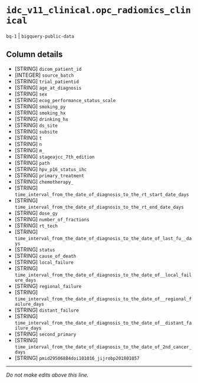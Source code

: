 # `idc_v11_clinical.opc_radiomics_clinical`
`bq-1` | `bigquery-public-data`

## Column details
* [STRING]    `dicom_patient_id`
* [INTEGER]   `source_batch`
* [STRING]    `trial_patientid`
* [STRING]    `age_at_diagnosis`
* [STRING]    `sex`
* [STRING]    `ecog_performance_status_scale`
* [STRING]    `smoking_py`
* [STRING]    `smoking_hx`
* [STRING]    `drinking_hx`
* [STRING]    `ds_site`
* [STRING]    `subsite`
* [STRING]    `t`
* [STRING]    `n`
* [STRING]    `m_`
* [STRING]    `stageajcc_7th_edition`
* [STRING]    `path`
* [STRING]    `hpv_p16_status_ihc`
* [STRING]    `primary_treatment`
* [STRING]    `chemotherapy_`
* [STRING]    `time_interval_from_the_date_of_diagnosis_to_the_rt_start_date_days`
* [STRING]    `time_interval_from_the_date_of_diagnosis_to_the_rt_end_date_days`
* [STRING]    `dose_gy`
* [STRING]    `number_of_fractions`
* [STRING]    `rt_tech`
* [STRING]    `time_interval_from_the_date_of_diagnosis_to_the_date_of_last_fu__days`
* [STRING]    `status`
* [STRING]    `cause_of_death`
* [STRING]    `local_failure`
* [STRING]    `time_interval_from_the_date_of_diagnosis_to_the_date_of__local_failure_days`
* [STRING]    `regional_failure`
* [STRING]    `time_interval_from_the_date_of_diagnosis_to_the_date_of__regional_failure_days`
* [STRING]    `distant_failure`
* [STRING]    `time_interval_from_the_date_of_diagnosis_to_the_date_of__distant_failure_days`
* [STRING]    `second_primary`
* [STRING]    `time_interval_from_the_date_of_diagnosis_to_the_date_of_2nd_cancer_days`
* [STRING]    `pmid29506884doi101016_jijrobp201801057`

-------------------------------------------------------------------------------
*Do not make edits above this line.*
